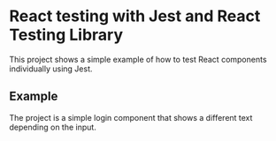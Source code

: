 # React testing with Jest and React Testing Library

This project shows a simple example of how to test React components individually using Jest.

## Example

The project is a simple login component that shows a different text depending on the input.
